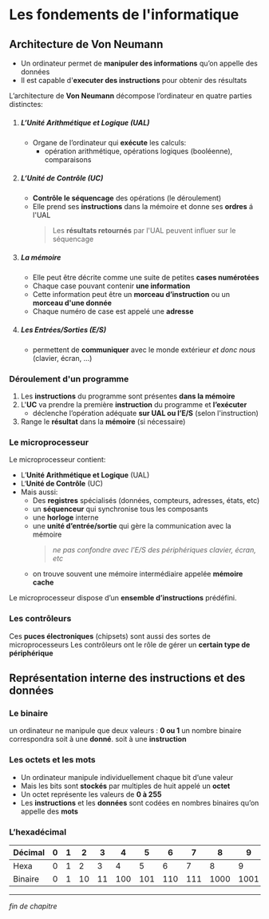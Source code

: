 # Les fondements de l'informatique

## Architecture de Von Neumann

- Un ordinateur permet de **manipuler des informations** qu’on appelle des données
- Il est capable d'**executer des instructions** pour obtenir des résultats

L’architecture de **Von Neumann** décompose l’ordinateur en quatre parties distinctes:

1. ##### L’Unité Arithmétique et Logique (UAL)

   - Organe de l’ordinateur qui **exécute** les calculs:
     - opération arithmétique, opérations logiques (booléenne), comparaisons

2. ##### L‘Unité de Contrôle (UC)
   - **Contrôle le séquencage** des opérations (le déroulement)
   - Elle prend ses **instructions** dans la mémoire et donne ses **ordres** á l'UAL
     > Les **résultats retournés** par l'UAL peuvent influer sur le séquencage
3. ##### La mémoire
   - Elle peut être décrite comme une suite de petites **cases numérotées**
   - Chaque case pouvant contenir **une information**
   - Cette information peut être un **morceau d’instruction** ou un **morceau d'une donnée**
   - Chaque numéro de case est appelé une **adresse**
4. ##### Les Entrées/Sorties (E/S)
   - permettent de **communiquer** avec le monde extérieur _et donc nous_ (clavier, écran, ...)

### Déroulement d'un programme

1. Les **instructions** du programme sont présentes **dans la mémoire**
2. L'**UC** va prendre la première **instruction** du programme et **l’exécuter**
   - déclenche l’opération adéquate **sur UAL ou l’E/S** (selon l'instruction)
3. Range le **résultat** dans la **mémoire** (si nécessaire)

### Le microprocesseur

Le microprocesseur contient:

- L’**Unité Arithmétique et Logique** (UAL)
- L‘**Unité de Contrôle** (UC)
- Mais aussi:
  - Des **registres** spécialisés (données, compteurs, adresses, états, etc)
  - un **séquenceur** qui synchronise tous les composants
  - une **horloge** interne
  - une **unité d’entrée/­sortie** qui gère la communication avec la mémoire
    > _ne pas confondre avec l’E/S des périphériques clavier, écran, etc_
  - on trouve souvent une mémoire intermédiaire appelée **mémoire cache**

Le microprocesseur dispose d’un **ensemble d’instructions** prédéfini.

### Les contrôleurs

Ces **puces électroniques** (chipsets) sont aussi des sortes de microprocesseurs
Les contrôleurs ont le rôle de gérer un **certain type de périphérique**

## Représentation interne des instructions et des données

### Le binaire

un ordinateur ne manipule que deux valeurs : **0 ou 1**
un nombre binaire correspondra soit à une **donné**. soit à une **instruction**

### Les octets et les mots

- Un ordinateur manipule individuellement chaque bit d’une valeur
- Mais les bits sont **stockés** par multiples de huit appelé un **octet**
- Un octet représente les valeurs de **0 à 255**
- Les **instructions** et les **données** sont codées en nombres binaires qu’on appelle des **mots**

### L’hexadécimal

| Décimal | 0   | 1   | 2   | 3   | 4   | 5   | 6   | 7   | 8    | 9    | 10   | 11   | 12   | 13   | 14   | 15   |
| ------- | --- | --- | --- | --- | --- | --- | --- | --- | ---- | ---- | ---- | ---- | ---- | ---- | ---- | ---- |
| Hexa    | 0   | 1   | 2   | 3   | 4   | 5   | 6   | 7   | 8    | 9    | A    | B    | C    | D    | E    | F    |
| Binaire | 0   | 1   | 10  | 11  | 100 | 101 | 110 | 111 | 1000 | 1001 | 1010 | 1011 | 1100 | 1101 | 1110 | 1111 |

---

_fin de chapitre_
